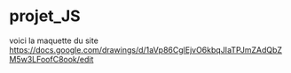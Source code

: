 # projet_JS
voici la maquette du site
https://docs.google.com/drawings/d/1aVp86CglEjvO6kbqJIaTPJmZAdQbZM5w3LFoofC8ook/edit
